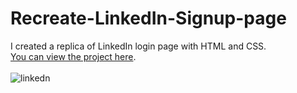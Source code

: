 # Recreate-LinkedIn-Signup-page

I created a replica of LinkedIn login page with HTML and CSS.
<br>
[You can view the project here](https://oyelakin-mercy.github.io/LinkedIn-Login-page.github.io/).
<br></br>
![linkedn](https://user-images.githubusercontent.com/75128568/101247679-25a2c100-371b-11eb-8b49-39c43eb30a5d.PNG)
